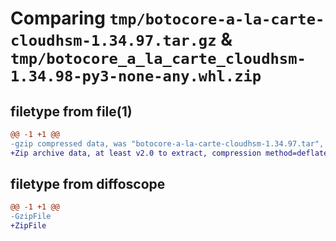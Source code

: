# Comparing `tmp/botocore-a-la-carte-cloudhsm-1.34.97.tar.gz` & `tmp/botocore_a_la_carte_cloudhsm-1.34.98-py3-none-any.whl.zip`

## filetype from file(1)

```diff
@@ -1 +1 @@
-gzip compressed data, was "botocore-a-la-carte-cloudhsm-1.34.97.tar", last modified: Fri May  3 01:04:32 2024, max compression
+Zip archive data, at least v2.0 to extract, compression method=deflate
```

## filetype from diffoscope

```diff
@@ -1 +1 @@
-GzipFile
+ZipFile
```

